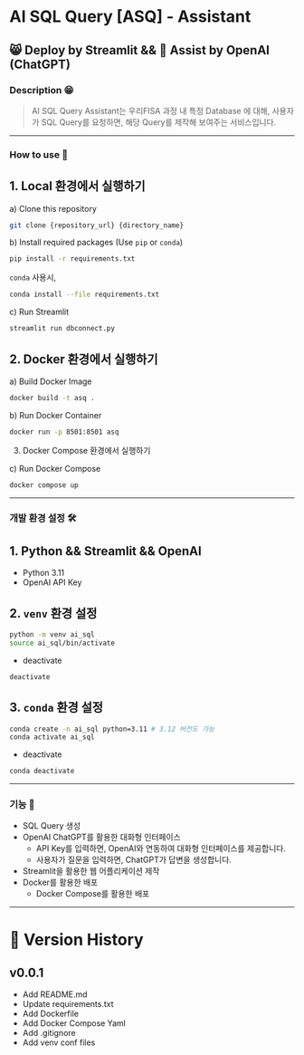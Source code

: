 # AI SQL Query **[ASQ]**  - Assistant

## 😸 Deploy by Streamlit && 💾 Assist by OpenAI (ChatGPT)

### Description 😁

> AI SQL Query Assistant는 우리FISA 과정 내 특정 Database 에 대해, 
> 사용자가 SQL Query를 요청하면, 
> 해당 Query를 제작해 보여주는 서비스입니다.

---

### How to use 🤔

## 1. Local 환경에서 실행하기

  a) Clone this repository

  ```bash
  git clone {repository_url} {directory_name}
  ```

  b) Install required packages (Use `pip` or `conda`)

  ```bash
  pip install -r requirements.txt
  ```
  
  `conda` 사용시,
  
  ```bash
  conda install --file requirements.txt
  ```

  c) Run Streamlit

  ```bash
  streamlit run dbconnect.py
  ```

## 2. Docker 환경에서 실행하기

  a) Build Docker Image

  ```bash
  docker build -t asq .
  ```

  b) Run Docker Container

  ```bash
  docker run -p 8501:8501 asq
  ```

3. Docker Compose 환경에서 실행하기

  c) Run Docker Compose

  ```bash
  docker compose up
  ```

---

### 개발 환경 설정 🛠

## 1. Python && Streamlit && OpenAI

- Python 3.11
- OpenAI API Key

## 2. `venv` 환경 설정

```bash
python -m venv ai_sql
source ai_sql/bin/activate
```

- deactivate

```bash
deactivate
```

## 3. `conda` 환경 설정

```bash
conda create -n ai_sql python=3.11 # 3.12 버전도 가능
conda activate ai_sql
```

- deactivate

```bash
conda deactivate
```

---

### 기능 🚀

- SQL Query 생성
- OpenAI ChatGPT를 활용한 대화형 인터페이스
  - API Key를 입력하면, OpenAI와 연동하여 대화형 인터페이스를 제공합니다.
  - 사용자가 질문을 입력하면, ChatGPT가 답변을 생성합니다.
- Streamlit을 활용한 웹 어플리케이션 제작
- Docker를 활용한 배포
  - Docker Compose를 활용한 배포

---

# 📒 Version History

## v0.0.1

- Add README.md
- Update requirements.txt
- Add Dockerfile
- Add Docker Compose Yaml
- Add .gitignore
- Add venv conf files